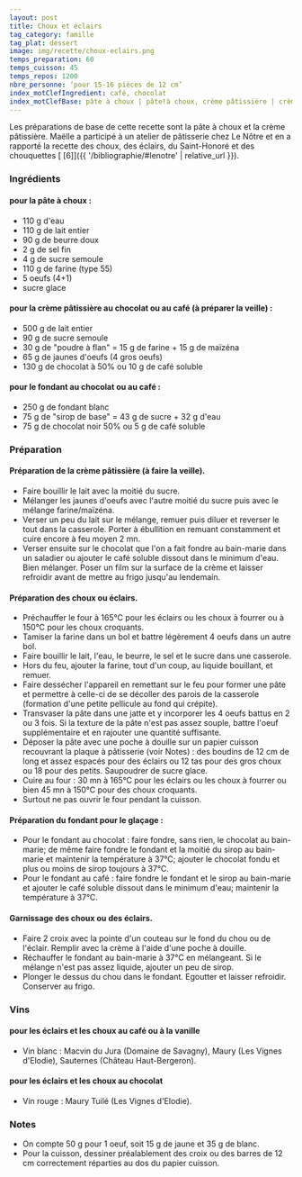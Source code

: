 ```yaml
---
layout: post
title: Choux et éclairs
tag_category: famille
tag_plat: dessert
image: img/recette/choux-eclairs.png
temps_preparation: 60
temps_cuisson: 45
temps_repos: 1200
nbre_personne: ‘pour 15-16 pièces de 12 cm’
index_motClefIngredient: café, chocolat
index_motClefBase: pâte à choux | pâte!à choux, crème pâtissière | crème!pâtissière
---
```

Les préparations de base de cette recette sont la pâte à choux et la crème pâtissière. Maëlle a participé à un atelier de pâtisserie chez Le Nôtre et en a rapporté la recette des choux, des éclairs, du Saint-Honoré et des chouquettes [ [6]]({{ '/bibliographie/#lenotre' | relative_url }}).

### Ingrédients
#### pour la pâte à choux :
* 110 g d'eau
* 110 g de lait entier
* 90 g de beurre doux
* 2 g de sel fin
* 4 g de sucre semoule
* 110 g de farine (type 55)
* 5 oeufs (4+1)
* sucre glace

#### pour la crème pâtissière au chocolat ou au café (à préparer la veille) :
* 500 g de lait entier
* 90 g de sucre semoule
* 30 g de "poudre à flan" = 15 g de farine + 15 g de maïzéna
* 65 g de jaunes d'oeufs (4 gros oeufs)
* 130 g de chocolat à 50% ou 10 g de café soluble

#### pour le fondant au chocolat ou au café :
* 250 g de fondant blanc
* 75 g de "sirop de base" = 43 g de sucre + 32 g d'eau
* 75 g de chocolat noir 50% ou 5 g de café soluble

### Préparation
#### Préparation de la crème pâtissière (à faire la veille).
* Faire bouillir le lait avec la moitié du sucre.
* Mélanger les jaunes d'oeufs avec l'autre moitié du sucre puis avec le mélange farine/maïzéna.
* Verser un peu du lait sur le mélange, remuer puis diluer et reverser le tout dans la casserole. Porter à ébullition en remuant constamment et cuire encore à feu moyen 2 mn.
* Verser ensuite sur le chocolat que l'on a fait fondre au bain-marie dans un saladier ou ajouter le café soluble dissout dans le minimum d'eau. Bien mélanger. Poser un film sur la surface de la crème et laisser refroidir avant de mettre au frigo jusqu'au lendemain.

#### Préparation des choux ou éclairs.
* Préchauffer le four à 165°C pour les éclairs ou les choux à fourrer ou à 150°C pour les choux croquants.
* Tamiser la farine dans un bol et battre légèrement 4 oeufs dans un autre bol.
* Faire bouillir le lait, l'eau, le beurre, le sel et le sucre dans une casserole.
* Hors du feu, ajouter la farine, tout d'un coup, au liquide bouillant, et remuer.
* Faire dessécher l'appareil en remettant sur le feu pour former une pâte et permettre à celle-ci de se décoller des parois de la casserole (formation d'une petite pellicule au fond qui crépite).
* Transvaser la pâte dans une jatte et y incorporer les 4 oeufs battus en 2 ou 3 fois. Si la texture de la pâte n'est pas assez souple, battre l'oeuf supplémentaire et en rajouter une quantité suffisante.
* Déposer la pâte avec une poche à douille sur un papier cuisson recouvrant la plaque à pâtisserie (voir Notes) : des boudins de 12 cm de long et assez espacés pour des éclairs ou 12 tas pour des gros choux ou 18 pour des petits. Saupoudrer de sucre glace.
* Cuire au four : 30 mn à 165°C pour les éclairs ou les choux à fourrer ou bien 45 mn à 150°C pour des choux croquants.
* Surtout ne pas ouvrir le four pendant la cuisson.

#### Préparation du fondant pour le glaçage :
* Pour le fondant au chocolat : faire fondre, sans rien, le chocolat au bain-marie; de même faire fondre le fondant et la moitié du sirop au bain-marie et maintenir la température à 37°C; ajouter le chocolat fondu et plus ou moins de sirop toujours à 37°C.
* Pour le fondant au café : faire fondre le fondant et le sirop au bain-marie et ajouter le café soluble dissout dans le minimum d'eau; maintenir la température à 37°C.

#### Garnissage des choux ou des éclairs.
* Faire 2 croix avec la pointe d'un couteau sur le fond du chou ou de l'éclair. Remplir avec la crème à l'aide d'une poche à douille.
* Réchauffer le fondant au bain-marie à 37°C en mélangeant. Si le mélange n'est pas assez liquide, ajouter un peu de sirop.
* Plonger le dessus du chou dans le fondant. Egoutter et laisser refroidir. Conserver au frigo.

### Vins
#### pour les éclairs et les choux au café ou à la vanille
* Vin blanc : Macvin du Jura (Domaine de Savagny), Maury (Les Vignes d'Elodie), Sauternes (Château Haut-Bergeron).
#### pour les éclairs et les choux au chocolat
* Vin rouge : Maury Tuilé (Les Vignes d'Elodie).

### Notes
* On compte 50 g pour 1 oeuf, soit 15 g de jaune et 35 g de blanc.
* Pour la cuisson, dessiner préalablement des croix ou des barres de 12 cm correctement réparties au dos du papier cuisson.
